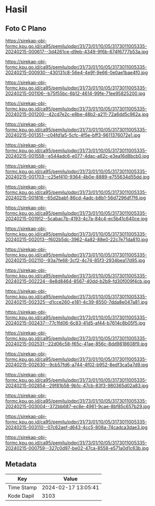 # Hasil

## Foto C Plano

https://sirekap-obj-formc.kpu.go.id/ca95/pemilu/pdpr/31/73/01/10/05/3173011005335-20240215-000617--3d4261ce-d9eb-4349-9f6b-674f6777b53a.jpg

https://sirekap-obj-formc.kpu.go.id/ca95/pemilu/pdpr/31/73/01/10/05/3173011005335-20240215-000930--430131c8-56e4-4e9f-9e66-0e0ae1bae4f0.jpg

https://sirekap-obj-formc.kpu.go.id/ca95/pemilu/pdpr/31/73/01/10/05/3173011005335-20240215-001106--b75f55bc-6b12-4614-99fe-71ee95825200.jpg

https://sirekap-obj-formc.kpu.go.id/ca95/pemilu/pdpr/31/73/01/10/05/3173011005335-20240215-001200--42cd7e2c-e8be-48b2-a211-72a6dd5c962a.jpg

https://sirekap-obj-formc.kpu.go.id/ca95/pemilu/pdpr/31/73/01/10/05/3173011005335-20240215-001351--c04fd1a5-5cfc-4f5e-bff3-9611376072e1.jpg

https://sirekap-obj-formc.kpu.go.id/ca95/pemilu/pdpr/31/73/01/10/05/3173011005335-20240215-001558--e544adc6-e077-4dac-a62c-e3ea16d8bcb0.jpg

https://sirekap-obj-formc.kpu.go.id/ca95/pemilu/pdpr/31/73/01/10/05/3173011005335-20240215-001703--c25ef410-9364-4b0e-8889-e755634d55dd.jpg

https://sirekap-obj-formc.kpu.go.id/ca95/pemilu/pdpr/31/73/01/10/05/3173011005335-20240215-001816--65d2babf-86cd-4adc-b8b1-56d7296df7f6.jpg

https://sirekap-obj-formc.kpu.go.id/ca95/pemilu/pdpr/31/73/01/10/05/3173011005335-20240215-001912--5cabac7b-4193-4c7a-84c4-ec5b41c640ce.jpg

https://sirekap-obj-formc.kpu.go.id/ca95/pemilu/pdpr/31/73/01/10/05/3173011005335-20240215-002013--f602b5dc-3962-4a82-88e0-22c7e71da810.jpg

https://sirekap-obj-formc.kpu.go.id/ca95/pemilu/pdpr/31/73/01/10/05/3173011005335-20240215-002110--93a7fe68-3cf2-4c74-85f3-2934bea17d95.jpg

https://sirekap-obj-formc.kpu.go.id/ca95/pemilu/pdpr/31/73/01/10/05/3173011005335-20240215-002224--8e8d8464-8567-40dd-b2b9-fd30f009f4cb.jpg

https://sirekap-obj-formc.kpu.go.id/ca95/pemilu/pdpr/31/73/01/10/05/3173011005335-20240215-002325--d1cce260-e181-4c39-8550-7dda8e047a81.jpg

https://sirekap-obj-formc.kpu.go.id/ca95/pemilu/pdpr/31/73/01/10/05/3173011005335-20240215-002437--77c1fd06-6c83-41d5-af44-b7614c8b05f5.jpg

https://sirekap-obj-formc.kpu.go.id/ca95/pemilu/pdpr/31/73/01/10/05/3173011005335-20240215-002531--22d06c58-f65c-41ae-856c-8dd9818608f9.jpg

https://sirekap-obj-formc.kpu.go.id/ca95/pemilu/pdpr/31/73/01/10/05/3173011005335-20240215-002630--9cb57fd6-a744-4f02-b952-8edf3ca5a7d9.jpg

https://sirekap-obj-formc.kpu.go.id/ca95/pemilu/pdpr/31/73/01/10/05/3173011005335-20240215-002854--29f81b58-9b1c-47cb-83f3-980365d02a83.jpg

https://sirekap-obj-formc.kpu.go.id/ca95/pemilu/pdpr/31/73/01/10/05/3173011005335-20240215-003004--372bb687-ec8e-4961-9cae-8bf85c657b29.jpg

https://sirekap-obj-formc.kpu.go.id/ca95/pemilu/pdpr/31/73/01/10/05/3173011005335-20240215-003110--07c62aef-d643-4cc5-808a-74cadca3dae3.jpg

https://sirekap-obj-formc.kpu.go.id/ca95/pemilu/pdpr/31/73/01/10/05/3173011005335-20240215-000759--327c0d97-be02-47ca-8558-e571a0d1c63b.jpg


## Metadata

| Key        | Value               |
| ---------- | ------------------- |
| Time Stamp | 2024-02-17 13:05:41 |
| Kode Dapil | 3103                |




